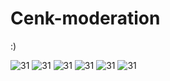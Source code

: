 # Cenk-moderation
:)

<center> 
</center>


<img src="https://cdn.discordapp.com/attachments/782073495780589577/935857781083349002/unknown.png" alt="31" />
<img src="https://media.discordapp.net/attachments/782073495780589577/935859970954653756/unknown.png?width=805&height=222" alt="31" />
<img src="https://media.discordapp.net/attachments/782073495780589577/935857901682163712/unknown.png" alt="31" />
<img src="https://cdn.discordapp.com/attachments/782073495780589577/935858090820116560/unknown.png" alt="31" />
<img src="https://cdn.discordapp.com/attachments/782073495780589577/935858640773070878/unknown.png" alt="31" />
<img src="https://cdn.discordapp.com/attachments/782073495780589577/935858640773070878/unknown.png" alt="31" />
